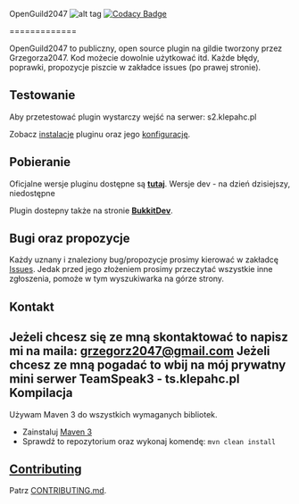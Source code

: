 OpenGuild2047 ![alt tag](https://travis-ci.org/grzegorz2047/OpenGuild2047.svg?branch=master) [![Codacy Badge](https://api.codacy.com/project/badge/Grade/e83f2c9b11994cc2912d94fd42c21c45)](https://www.codacy.com/app/grzegorz2047/OpenGuild2047?utm_source=github.com&utm_medium=referral&utm_content=grzegorz2047/OpenGuild2047&utm_campaign=badger)

=============



OpenGuild2047 to publiczny, open source plugin na gildie tworzony przez Grzegorza2047.
Kod możecie dowolnie użytkować itd.
Każde błędy, poprawki, propozycje piszcie w zakładce issues (po prawej stronie).

Testowanie
-----------
Aby przetestować plugin wystarczy wejść na serwer: s2.klepahc.pl

Zobacz [instalacje](https://github.com/grzegorz2047/OpenGuild2047/wiki/Pobieranie-oraz-instalacja) pluginu oraz jego [konfigurację](https://github.com/grzegorz2047/OpenGuild2047/wiki/Konfiguracja).

Pobieranie
-----------

Oficjalne wersje pluginu dostępne są [__tutaj__](https://github.com/grzegorz2047/OpenGuild2047/releases).
Wersje dev - na dzień dzisiejszy, niedostępne

Plugin dostepny także na stronie [__BukkitDev__](http://dev.bukkit.org/bukkit-plugins/openguild/).

Bugi oraz propozycje
-----------

Każdy uznany i znaleziony bug/propozycje prosimy kierować w zakładcę [Issues](https://github.com/grzegorz2047/OpenGuild2047/issues). Jedak przed jego złożeniem prosimy przeczytać wszystkie inne zgłoszenia, pomoże w tym wyszukiwarka na górze strony.

Kontakt
-----------
Jeżeli chcesz się ze mną skontaktować to napisz mi na maila: grzegorz2047@gmail.com
Jeżeli chcesz ze mną pogadać to wbij na mój prywatny mini serwer TeamSpeak3 - ts.klepahc.pl
Kompilacja
-----------

Używam Maven 3 do wszystkich wymaganych bibliotek.
* Zainstaluj [Maven 3](http://maven.apache.org/download.html)
* Sprawdź to repozytorium oraz wykonaj komendę: `mvn clean install`

[Contributing](https://github.com/grzegorz2047/OpenGuild2047/blob/master/CONTRIBUTING.md)
-----------

Patrz [CONTRIBUTING.md](https://github.com/grzegorz2047/OpenGuild2047/blob/master/CONTRIBUTING.md).
